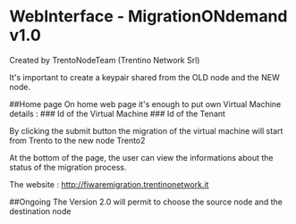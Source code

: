 # WebInterface - MigrationONdemand v1.0
Created by TrentoNodeTeam (Trentino Network Srl)

It's important to create a keypair shared from the OLD node and the NEW node.

##Home page
On home web page it's enough to put own Virtual Machine details :
	### Id of the Virtual Machine
	### Id of the Tenant
	
By clicking the submit button the migration of the virtual machine will start from Trento to the new node Trento2

At the bottom of the page, the user can view the informations about the status of the migration process.

The website : http://fiwaremigration.trentinonetwork.it

##Ongoing 
The Version 2.0 will permit to choose the source node and the destination node
